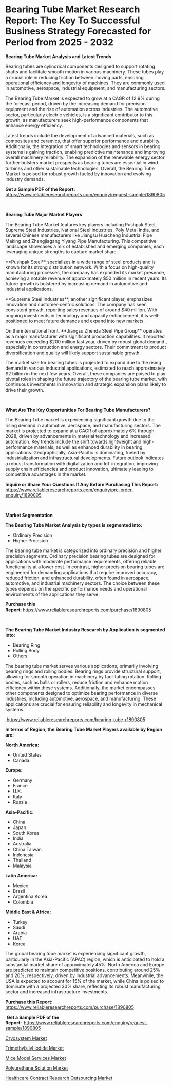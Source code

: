 <p><h1>Bearing Tube Market Research Report: The Key To Successful Business Strategy Forecasted for Period from 2025 - 2032</h1></p><p><strong>Bearing Tube Market Analysis and Latest Trends</strong></p>
<p><p>Bearing tubes are cylindrical components designed to support rotating shafts and facilitate smooth motion in various machinery. These tubes play a crucial role in reducing friction between moving parts, ensuring operational efficiency and longevity of machines. They are commonly used in automotive, aerospace, industrial equipment, and manufacturing sectors.</p><p>The Bearing Tube Market is expected to grow at a CAGR of 12.9% during the forecast period, driven by the increasing demand for precision equipment and the rise of automation across industries. The automotive sector, particularly electric vehicles, is a significant contributor to this growth, as manufacturers seek high-performance components that enhance energy efficiency.</p><p>Latest trends include the development of advanced materials, such as composites and ceramics, that offer superior performance and durability. Additionally, the integration of smart technologies and sensors in bearing systems is gaining traction, enabling predictive maintenance and improving overall machinery reliability. The expansion of the renewable energy sector further bolsters market prospects as bearing tubes are essential in wind turbines and other sustainable technologies. Overall, the Bearing Tube Market is poised for robust growth fueled by innovation and evolving industry demands.</p></p>
<p><strong>Get a Sample PDF of the Report:&nbsp;</strong> <a href="https://www.reliableresearchreports.com/enquiry/request-sample/1890805?utm_campaign=13&utm_medium=2&utm_source=Github&utm_content=ia&utm_term=31012025&utm_id=bearing-tube">https://www.reliableresearchreports.com/enquiry/request-sample/1890805</a></p>
<p>&nbsp;</p>
<p><strong>Bearing Tube Major Market Players</strong></p>
<p><p>The Bearing Tube Market features key players including Pushpak Steel, Supreme Steel Industries, National Steel Industries, Poly Metal India, and several Chinese manufacturers like Jiangsu Huacheng Industrial Pipe Making and Zhangjiagang Yiyang Pipe Manufacturing. This competitive landscape showcases a mix of established and emerging companies, each leveraging unique strengths to capture market share.</p><p>**Pushpak Steel** specializes in a wide range of steel products and is known for its strong distribution network. With a focus on high-quality manufacturing processes, the company has expanded its market presence, achieving a notable revenue of approximately $50 million in recent years. Its future growth is bolstered by increasing demand in automotive and industrial applications.</p><p>**Supreme Steel Industries**, another significant player, emphasizes innovation and customer-centric solutions. The company has seen consistent growth, reporting sales revenues of around $40 million. With ongoing investments in technology and capacity enhancement, it is well-positioned to meet future demands and expand into new markets.</p><p>On the international front, **Jiangsu Zhenda Steel Pipe Group** operates as a major manufacturer with significant production capabilities. It reported revenues exceeding $200 million last year, driven by robust global demand., especially in construction and energy sectors. Their commitment to product diversification and quality will likely support sustainable growth.</p><p>The market size for bearing tubes is projected to expand due to the rising demand in various industrial applications, estimated to reach approximately $2 billion in the next few years. Overall, these companies are poised to play pivotal roles in shaping the future trajectory of the bearing tube market, with continuous investments in innovation and strategic expansion plans likely to drive their growth.</p></p>
<p>&nbsp;</p>
<p><strong>What Are The Key Opportunities For Bearing Tube Manufacturers?</strong></p>
<p><p>The Bearing Tube market is experiencing significant growth due to the rising demand in automotive, aerospace, and manufacturing sectors. The market is projected to expand at a CAGR of approximately 6% through 2028, driven by advancements in material technology and increased automation. Key trends include the shift towards lightweight and high-performance materials, as well as enhanced durability in bearing applications. Geographically, Asia-Pacific is dominating, fueled by industrialization and infrastructural developments. Future outlook indicates a robust transformation with digitalization and IoT integration, improving supply chain efficiencies and product innovation, ultimately leading to competitive advantages in the market.</p></p>
<p><strong>Inquire or Share Your Questions If Any Before Purchasing This Report:</strong> <a href="https://www.reliableresearchreports.com/enquiry/pre-order-enquiry/1890805?utm_campaign=13&utm_medium=2&utm_source=Github&utm_content=ia&utm_term=31012025&utm_id=bearing-tube">https://www.reliableresearchreports.com/enquiry/pre-order-enquiry/1890805</a></p>
<p>&nbsp;</p>
<p><strong>Market Segmentation</strong></p>
<p><strong>The Bearing Tube Market Analysis by types is segmented into:</strong></p>
<p><ul><li>Ordinary Precision</li><li>Higher Precision</li></ul></p>
<p><p>The bearing tube market is categorized into ordinary precision and higher precision segments. Ordinary precision bearing tubes are designed for applications with moderate performance requirements, offering reliable functionality at a lower cost. In contrast, higher precision bearing tubes are engineered for demanding applications that require improved accuracy, reduced friction, and enhanced durability, often found in aerospace, automotive, and industrial machinery sectors. The choice between these types depends on the specific performance needs and operational environments of the applications they serve.</p></p>
<p><strong>Purchase this Report:&nbsp;</strong><a href="https://www.reliableresearchreports.com/purchase/1890805?utm_campaign=13&utm_medium=2&utm_source=Github&utm_content=ia&utm_term=31012025&utm_id=bearing-tube">https://www.reliableresearchreports.com/purchase/1890805</a></p>
<p>&nbsp;</p>
<p><strong>The Bearing Tube Market Industry Research by Application is segmented into:</strong></p>
<p><ul><li>Bearing Ring</li><li>Rolling Body</li><li>Others</li></ul></p>
<p><p>The bearing tube market serves various applications, primarily involving bearing rings and rolling bodies. Bearing rings provide structural support, allowing for smooth operation in machinery by facilitating rotation. Rolling bodies, such as balls or rollers, reduce friction and enhance motion efficiency within these systems. Additionally, the market encompasses other components designed to optimize bearing performance in diverse industries, including automotive, aerospace, and manufacturing. These applications are crucial for ensuring reliability and longevity in mechanical systems.</p></p>
<p><a href="https://www.reliableresearchreports.com/bearing-tube-r1890805?utm_campaign=13&utm_medium=2&utm_source=Github&utm_content=ia&utm_term=31012025&utm_id=bearing-tube">&nbsp;https://www.reliableresearchreports.com/bearing-tube-r1890805</a></p>
<p><strong>In terms of Region, the Bearing Tube Market Players available by Region are:</strong></p>
<p>
    <p> <strong> North America: </strong>
        <ul>
            <li>United States</li>
            <li>Canada</li>
        </ul>
        </p> 
    <p> <strong> Europe: </strong>
        <ul>
            <li>Germany</li>
            <li>France</li>
            <li>U.K.</li>
            <li>Italy</li>
            <li>Russia</li>
        </ul>
        </p> 
    <p> <strong> Asia-Pacific: </strong>
        <ul>
            <li>China</li>
            <li>Japan</li>
            <li>South Korea</li>
            <li>India</li>
            <li>Australia</li>
            <li>China Taiwan</li>
            <li>Indonesia</li>
            <li>Thailand</li>
            <li>Malaysia</li>
        </ul>
        </p> 
    <p> <strong> Latin America: </strong>
        <ul>
            <li>Mexico</li>
            <li>Brazil</li>
            <li>Argentina Korea</li>
            <li>Colombia</li>
        </ul>
        </p> 
    <p> <strong> Middle East & Africa: </strong>
        <ul>
            <li>Turkey</li>
            <li>Saudi</li>
            <li>Arabia</li>
            <li>UAE</li>
            <li>Korea</li>
        </ul>
    </p>
    </p>
<p><p>The global bearing tube market is experiencing significant growth, particularly in the Asia-Pacific (APAC) region, which is anticipated to hold a substantial market share of approximately 45%. North America and Europe are predicted to maintain competitive positions, contributing around 25% and 20%, respectively, driven by industrial advancements. Meanwhile, the USA is expected to account for 15% of the market, while China is poised to dominate with a projected 30% share, reflecting its robust manufacturing sector and increased infrastructure investments.</p></p>
<p><strong>Purchase this Report: </strong><a href="https://www.reliableresearchreports.com/purchase/1890805?utm_campaign=13&utm_medium=2&utm_source=Github&utm_content=ia&utm_term=31012025&utm_id=bearing-tube">https://www.reliableresearchreports.com/purchase/1890805</a></p>
<p>&nbsp;<strong>Get a Sample PDF of the Report:&nbsp;&nbsp;</strong><a href="https://www.reliableresearchreports.com/enquiry/request-sample/1890805?utm_campaign=13&utm_medium=2&utm_source=Github&utm_content=ia&utm_term=31012025&utm_id=bearing-tube">https://www.reliableresearchreports.com/enquiry/request-sample/1890805</a></p>
<p><strong></strong></p>
<p><p><a href="https://www.linkedin.com/pulse/charting-future-comprehensive-analysis-global-cryosystem-market-gcv9c?utm_campaign=13&utm_medium=2&utm_source=Github&utm_content=ia&utm_term=31012025&utm_id=bearing-tube">Cryosystem Market</a></p><p><a href="https://github.com/dolorespeddico90/Market-Research-Report-List-1/blob/main/trimethylsilyl-iodide-market.md?utm_campaign=13&utm_medium=2&utm_source=Github&utm_content=ia&utm_term=31012025&utm_id=bearing-tube">Trimethylsilyl Iodide Market</a></p><p><a href="https://www.linkedin.com/pulse/mice-model-services-market-deployment-global-opportunities-qeloe?utm_campaign=13&utm_medium=2&utm_source=Github&utm_content=ia&utm_term=31012025&utm_id=bearing-tube">Mice Model Services Market</a></p><p><a href="https://github.com/raffadongraffadong/Market-Research-Report-List-1/blob/main/polyurethane-solution-market.md?utm_campaign=13&utm_medium=2&utm_source=Github&utm_content=ia&utm_term=31012025&utm_id=bearing-tube">Polyurethane Solution Market</a></p><p><a href="https://www.linkedin.com/pulse/market-dynamics-healthcare-contract-research-outsourcing-key-8cnxf?utm_campaign=13&utm_medium=2&utm_source=Github&utm_content=ia&utm_term=31012025&utm_id=bearing-tube">Healthcare Contract Research Outsourcing Market</a></p></p>